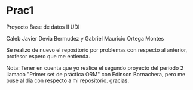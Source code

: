 # Prac1
Proyecto Base de datos II UDI

Caleb Javier Devia Bermudez y Gabriel Mauricio Ortega Montes

Se realizo de nuevo el repositorio por problemas con respecto al anterior, profesor espero que me entienda.

Nota: Tener en cuenta que yo realice el segundo proyecto  del periodo 2 llamado "Primer set de práctica ORM" con Edinson Bornachera, pero me puse al día con respecto a mi repositorio. gracias.

